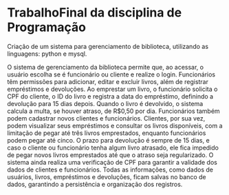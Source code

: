 # TrabalhoFinal da disciplina de Programação
Criação de um sistema para gerenciamento de biblioteca, utilizando as linguagens: python e mysql.

O sistema de gerenciamento da biblioteca permite que, ao acessar, o usuário escolha se é funcionário ou cliente e realize o login. Funcionários têm permissões para adicionar, editar e excluir livros, além de registrar empréstimos e devoluções. Ao emprestar um livro, o funcionário solicita o CPF do cliente, o ID do livro e registra a data do empréstimo, definindo a devolução para 15 dias depois. Quando o livro é devolvido, o sistema calcula a multa, se houver atraso, de R$0,50 por dia. Funcionários também podem cadastrar novos clientes e funcionários. Clientes, por sua vez, podem visualizar seus empréstimos e consultar os livros disponíveis, com a limitação de pegar até três livros emprestados, enquanto funcionários podem pegar até cinco. O prazo para devolução é sempre de 15 dias, e caso o cliente ou funcionário tenha algum livro atrasado, ele fica impedido de pegar novos livros emprestados até que o atraso seja regularizado. O sistema ainda realiza uma verificação de CPF para garantir a validade dos dados de clientes e funcionários. 
Todas as informações, como dados de usuários, livros, empréstimos e devoluções, ficam salvas no banco de dados, garantindo a persistência e organização dos registros.

